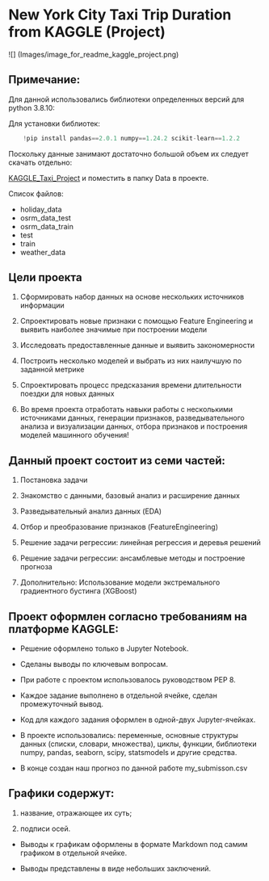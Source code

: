 # New York City Taxi Trip Duration from KAGGLE (Project)
![] (Images/image_for_readme_kaggle_project.png)

## Примечание:
Для данной использовались библиотеки определенных версий для python 3.8.10:

Для установки библиотек:

```python
    !pip install pandas==2.0.1 numpy==1.24.2 scikit-learn==1.2.2
```

Поскольку данные занимают достаточно большой объем их следует скачать отдельно:

[KAGGLE_Taxi_Project](https://disk.yandex.ru/d/jHJxaq3sf47cwg) и поместить в папку Data в проекте.

Список файлов:

- holiday_data
- osrm_data_test
- osrm_data_train
- test
- train
- weather_data

## Цели проекта

1. Сформировать набор данных на основе нескольких источников информации

2. Спроектировать новые признаки с помощью Feature Engineering и выявить наиболее значимые при построении модели

3. Исследовать предоставленные данные и выявить закономерности

4. Построить несколько моделей и выбрать из них наилучшую по заданной метрике

5. Спроектировать процесс предсказания времени длительности поездки для новых данных

6. Во время проекта отработать навыки работы с несколькими источниками данных, генерации признаков, разведывательного анализа и визуализации данных, отбора признаков и построения моделей машинного обучения!

## Данный проект состоит из семи частей:

1. Постановка задачи

2. Знакомство с данными, базовый анализ и расширение данных

3. Разведывательный анализ данных (EDA)

4. Отбор и преобразование признаков (FeatureEngineering)

5. Решение задачи регрессии: линейная регрессия и деревья решений

6. Решение задачи регрессии: ансамблевые методы и построение прогноза

7. Дополнительно: Использование модели экстремального градиентного бустинга (XGBoost)

## Проект оформлен согласно требованиям на платформе KAGGLE:

- Решение оформлено только в Jupyter Notebook.

- Cделаны выводы по ключевым вопросам.

- При работе с проектом использовалось руководством PEP 8.

- Каждое задание выполнено в отдельной ячейке, сделан промежуточный вывод.

- Код для каждого задания оформлен в одной-двух Jupyter-ячейках.

- В проекте использовались: переменные, основные структуры данных (списки, словари, множества), циклы, функции, библиотеки numpy, pandas, seaborn, scipy, statsmodels и другие средства.

- В конце создан наш прогноз по данной работе my_submisson.csv

## Графики содержут: 

1. название, отражающее их суть;

2. подписи осей.

- Выводы к графикам оформлены в формате Markdown под самим графиком в отдельной ячейке.

- Выводы представлены в виде небольших заключений.
